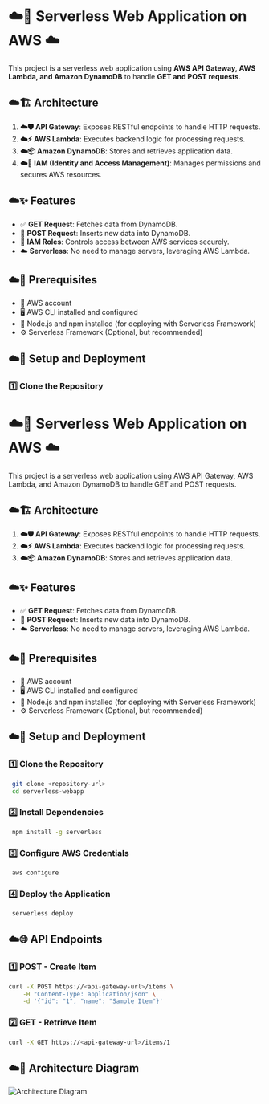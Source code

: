 # ☁️🚀 Serverless Web Application on AWS ☁️  

This project is a serverless web application using **AWS API Gateway, AWS Lambda, and Amazon DynamoDB** to handle **GET and POST requests**.  

## ☁️🏗️ Architecture  
1. **☁️🛡️ API Gateway**: Exposes RESTful endpoints to handle HTTP requests.  
2. **☁️⚡ AWS Lambda**: Executes backend logic for processing requests.  
3. **☁️📦 Amazon DynamoDB**: Stores and retrieves application data.  
4. **☁️🔐 IAM (Identity and Access Management)**: Manages permissions and secures AWS resources.  

## ☁️✨ Features  
- ✅ **GET Request**: Fetches data from DynamoDB.  
- 📝 **POST Request**: Inserts new data into DynamoDB.  
- 🔐 **IAM Roles**: Controls access between AWS services securely.  
- ☁️ **Serverless**: No need to manage servers, leveraging AWS Lambda.  

## ☁️🔧 Prerequisites  
- 🏢 AWS account  
- 🖥️ AWS CLI installed and configured  
- 📌 Node.js and npm installed (for deploying with Serverless Framework)  
- ⚙️ Serverless Framework (Optional, but recommended)  

## ☁️🚀 Setup and Deployment  

### 1️⃣ Clone the Repository  
# ☁️🚀 Serverless Web Application on AWS ☁️

This project is a serverless web application using AWS API Gateway, AWS Lambda, and Amazon DynamoDB to handle GET and POST requests.

## ☁️🏗️ Architecture

1. **☁️🛡️ API Gateway**: Exposes RESTful endpoints to handle HTTP requests.
2. **☁️⚡ AWS Lambda**: Executes backend logic for processing requests.
3. **☁️📦 Amazon DynamoDB**: Stores and retrieves application data.

## ☁️✨ Features

- ✅ **GET Request**: Fetches data from DynamoDB.
- 📝 **POST Request**: Inserts new data into DynamoDB.
- ☁️ **Serverless**: No need to manage servers, leveraging AWS Lambda.

## ☁️🔧 Prerequisites

- 🏢 AWS account
- 🖥️ AWS CLI installed and configured
- 📌 Node.js and npm installed (for deploying with Serverless Framework)
- ⚙️ Serverless Framework (Optional, but recommended)

## ☁️🚀 Setup and Deployment

### 1️⃣ Clone the Repository

```sh
 git clone <repository-url>
 cd serverless-webapp
```

### 2️⃣ Install Dependencies

```sh
 npm install -g serverless
```

### 3️⃣ Configure AWS Credentials

```sh
 aws configure
```

### 4️⃣ Deploy the Application

```sh
 serverless deploy
```

## ☁️🌐 API Endpoints

### 1️⃣ POST - Create Item

```sh
curl -X POST https://<api-gateway-url>/items \
    -H "Content-Type: application/json" \
    -d '{"id": "1", "name": "Sample Item"}'
```

### 2️⃣ GET - Retrieve Item

```sh
curl -X GET https://<api-gateway-url>/items/1
```

## ☁️📸 Architecture Diagram  
![Architecture Diagram](https://github.com/yashmalavade2002/Serverless_WebApplication_AWS/blob/a24c8e5b46d26c49beca2ede4c9310340c709174/Architecture.png) 
